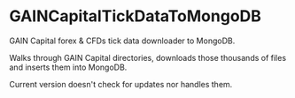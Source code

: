 # GAINCapitalTickDataToMongoDB

GAIN Capital forex &amp; CFDs tick data downloader to MongoDB.

Walks through GAIN Capital directories, downloads those thousands of files and inserts them into MongoDB.

Current version doesn't check for updates nor handles them.
